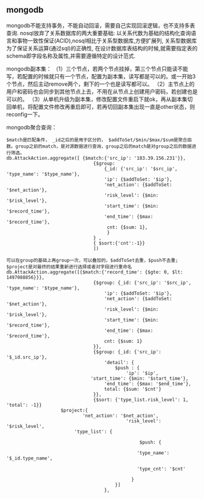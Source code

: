 ## mongodb
mongodb不能支持事务，不能自动回滚，需要自己实现回滚逻辑，也不支持多表查询.
nosql放弃了关系数据库的两大重要基础: 以关系代数为基础的结构化查询语言和事物一致性保证(ACID),nosql相比于关系型数据库,方便扩展列, 
关系型数据库为了保证关系运算(通过sql)的正确性, 在设计数据库表结构的时候,就需要指定表的schema即字段名称及属性,并需要遵循特定的设计范式. 

mongodb副本集：
（1）三个节点，若两个节点挂掉，第三个节点只能读不能写，若配置的时候就只有一个节点，配置为副本集，读写都是可以的。或一开始3个节点，然后主动remove两个，剩下的一个也是读写都可以。
（2）主节点上的用户和密码也会同步到其他节点上去，不用在从节点上创建用户密码，若创建也是可以的。
（3）从单机升级为副本集，修改配置文件重启下就ok，再从副本集切回单机，将配置文件修改再重启即可，若再切回副本集出现一直是other状态，则reconfig一下。

mongodb聚合查询：

    $match是匹配条件， _id之后的是用于区分的， $addToSet/$min/$max/$sum是聚合函数。group之前的match，是对源数据进行查询，group之后的match是对group之后的数据进行筛选。 
    db.AttackAction.aggregate([ {$match:{'src_ip': '183.39.156.231'}},
                                    {$group:
                                        {_id: {'src_ip': '$src_ip', 'type_name': '$type_name'}, 
                                        'ip': {$addToSet: '$ip'},
                                        'net_action': {$addToSet: '$net_action'},
                                        'risk_level': {$min: '$risk_level'},
                                        'start_time': {$min: '$record_time'},
                                        'end_time': {$max: '$record_time'},
                                         cnt: {$sum: 1},
                                         }
                                    } ,
                                    { $sort:{'cnt':-1}}
                                    ])
 
    可以在group的基础上再group一次，可以叠加的，$addToSet去重，$push不去重; $project是对最终的结果重新进行选择或者对字段进行重命名
    db.AttackAction.aggregate([{$match:{'record_time': {$gte: 0, $lt: 1497088856}}},
                                    {$group: {_id: {'src_ip': '$src_ip', 'type_name': '$type_name'}, 
                                        'ip': {$addToSet: '$ip'},
                                        'net_action': {$addToSet: '$net_action'},
                                        'risk_level': {$min: '$risk_level'},
                                        'start_time': {$min: '$record_time'},
                                        'end_time': {$max: '$record_time'},
                                        cnt: {$sum: 1}
                                    }},
                                    {$group: {_id: {'src_ip': '$_id.src_ip'},
                                        'detail': {
                                            $push : {
                                                'ip': '$ip', 
                                   'start_time': {$min: '$start_time'},
                                        'end_time': {$max: '$end_time'},
                                        total: {$sum: '$cnt'}
                                    }},
                                    {$sort: {'type_list.risk_level': 1, 'total': -1}}
                        $project:{
                                'net_action': '$net_action',
                                                'risk_level': '$risk_level', 
                             'type_list': {
    
                                                     $push: {
    
                                                    'type_name': '$_id.type_name',
    
                                                    'type_cnt': '$cnt'
    
                                                  }
                                            }]
                                        },
 




 
